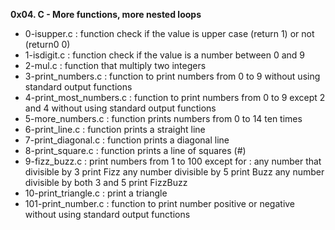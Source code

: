 **0x04. C - More functions, more nested loops**

* 0-isupper.c : function check if the value is upper case (return 1) or not (return0 0)
* 1-isdigit.c : function check if the value is a number between 0 and 9
* 2-mul.c : function that multiply two integers
* 3-print_numbers.c : function to print numbers from 0 to 9 without using standard output functions
* 4-print_most_numbers.c : function to print numbers from 0 to 9 except 2 and 4 without using standard output functions
* 5-more_numbers.c : function prints numbers from 0 to 14 ten times
* 6-print_line.c : function prints a straight line
* 7-print_diagonal.c : function prints a diagonal line
* 8-print_square.c : function prints a line of squares (#)
* 9-fizz_buzz.c : print numbers from 1 to 100 except for :
any number that divisible by 3 print Fizz
any number divisible by 5 print Buzz
any number divisible by both 3 and 5 print FizzBuzz
* 10-print_triangle.c : print a triangle
* 101-print_number.c : function to print number positive or negative without using standard output functions
